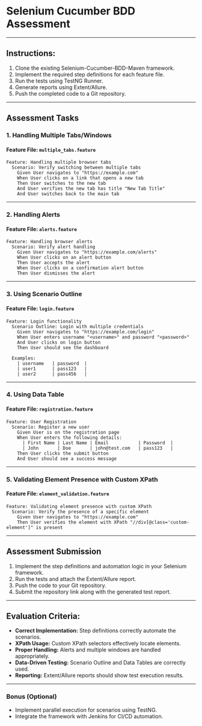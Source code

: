 # Selenium Cucumber BDD Assessment


---
## **Instructions:**
1. Clone the existing Selenium-Cucumber-BDD-Maven framework.
2. Implement the required step definitions for each feature file.
3. Run the tests using TestNG Runner.
4. Generate reports using Extent/Allure.
5. Push the completed code to a Git repository.

---

## **Assessment Tasks**

### **1. Handling Multiple Tabs/Windows**

#### **Feature File: `multiple_tabs.feature`**
```gherkin
Feature: Handling multiple browser tabs
  Scenario: Verify switching between multiple tabs
    Given User navigates to "https://example.com"
    When User clicks on a link that opens a new tab
    Then User switches to the new tab
    And User verifies the new tab has title "New Tab Title"
    And User switches back to the main tab
```

---

### **2. Handling Alerts**

#### **Feature File: `alerts.feature`**
```gherkin
Feature: Handling browser alerts
  Scenario: Verify alert handling
    Given User navigates to "https://example.com/alerts"
    When User clicks on an alert button
    Then User accepts the alert
    When User clicks on a confirmation alert button
    Then User dismisses the alert
```

---

### **3. Using Scenario Outline**

#### **Feature File: `login.feature`**
```gherkin
Feature: Login functionality
  Scenario Outline: Login with multiple credentials
    Given User navigates to "https://example.com/login"
    When User enters username "<username>" and password "<password>"
    And User clicks on login button
    Then User should see the dashboard

  Examples:
    | username   | password  |
    | user1      | pass123   |
    | user2      | pass456   |
```

---

### **4. Using Data Table**

#### **Feature File: `registration.feature`**
```gherkin
Feature: User Registration
  Scenario: Register a new user
    Given User is on the registration page
    When User enters the following details:
      | First Name | Last Name | Email           | Password  |
      | John       | Doe       | john@test.com   | pass123   |
    Then User clicks the submit button
    And User should see a success message
```

---

### **5. Validating Element Presence with Custom XPath**

#### **Feature File: `element_validation.feature`**
```gherkin
Feature: Validating element presence with custom XPath
  Scenario: Verify the presence of a specific element
    Given User navigates to "https://example.com"
    Then User verifies the element with XPath "//div[@class='custom-element']" is present
```

---

## **Assessment Submission**
1. Implement the step definitions and automation logic in your Selenium framework.
2. Run the tests and attach the Extent/Allure report.
3. Push the code to your Git repository.
4. Submit the repository link along with the generated test report.

---

## **Evaluation Criteria:**
- **Correct Implementation:** Step definitions correctly automate the scenarios.
- **XPath Usage:** Custom XPath selectors effectively locate elements.
- **Proper Handling:** Alerts and multiple windows are handled appropriately.
- **Data-Driven Testing:** Scenario Outline and Data Tables are correctly used.
- **Reporting:** Extent/Allure reports should show test execution results.

---
### **Bonus (Optional)**
- Implement parallel execution for scenarios using TestNG.
- Integrate the framework with Jenkins for CI/CD automation.

